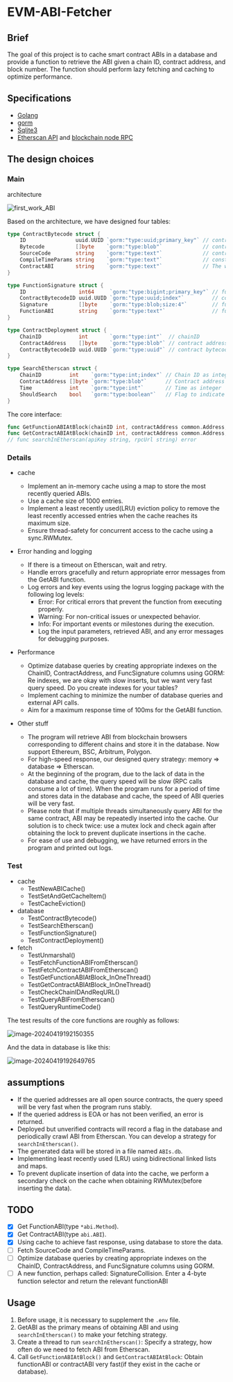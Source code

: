 # EVM-ABI-Fetcher

## Brief

The goal of this project is to cache smart contract ABIs in a database and provide a function to retrieve the ABI given a chain ID, contract address, and block number. The function should perform lazy fetching and caching to optimize performance.

## Specifications

- [Golang](https://go.dev/)
- [gorm](https://gorm.io/index.html)
- [Sqlite3](https://www.sqlite.org/)
- [Etherscan API](https://docs.etherscan.io/getting-started/viewing-api-usage-statistics) and [blockchain node RPC](https://go.dev/)

## The design choices

### Main

architecture

![first_work_ABI](README/first_work_ABI.png)

Based on the architecture, we have designed four tables:

```go
type ContractBytecode struct {
	ID                uuid.UUID `gorm:"type:uuid;primary_key"` // contract bytecode unique identifier
	Bytecode          []byte    `gorm:"type:blob"`             // contract bytecode
	SourceCode        string    `gorm:"type:text"`             // contract solidity source code
	CompileTimeParams string    `gorm:"type:text"`             // constructor parameters
	ContractABI       string    `gorm:"type:text"`             // The whole ABI of the contract
}

type FunctionSignature struct {
	ID                 int64     `gorm:"type:bigint;primary_key"` // function signature unique identifier
	ContractBytecodeID uuid.UUID `gorm:"type:uuid;index"`         // contract bytecode unique identifier 
	Signature          []byte    `gorm:"type:blob;size:4"`        // function signature
	FunctionABI        string    `gorm:"type:text"`               // function ABI(json string)
}

type ContractDeployment struct {
	ChainID            int       `gorm:"type:int"`  // chainID
	ContractAddress    []byte    `gorm:"type:blob"` // contract address
	ContractBytecodeID uuid.UUID `gorm:"type:uuid"` // contract bytecode unique identifier
}

type SearchEtherscan struct {
	ChainID         int    `gorm:"type:int;index"` // Chain ID as integer
	ContractAddress []byte `gorm:"type:blob"`      // Contract address in byte array or hex
	Time            int    `gorm:"type:int"`       // Time as integer 
	ShouldSearch    bool   `gorm:"type:boolean"`   // Flag to indicate if a search should be performed
}
```

The core interface:

```go
func GetFunctionABIAtBlock(chainID int, contractAddress common.Address, sig [4]byte, block *big.Int) (*abi.Method, error)
func GetContractABIAtBlock(chainID int, contractAddress common.Address, block *big.Int) (*abi.ABI, error)
// func searchInEtherscan(apiKey string, rpcUrl string) error
```

### Details

- cache
  - Implement an in-memory cache using a map to store the most recently queried ABIs.
  - Use a cache size of 1000 entries.
  - Implement a least recently used(LRU) eviction policy to remove the least recently accessed entries when the cache reaches its maximum size.
  - Ensure thread-safety for concurrent access to the cache using a sync.RWMutex.

- Error handing and logging
  - If there is a timeout on Etherscan, wait and retry.
  - Handle errors gracefully and return appropriate error messages from the GetABI function.
  - Log errors and key events using the logrus logging package with the following log levels:
    - Error: For critical errors that prevent the function from executing properly.
    - Warning: For non-critical issues or unexpected behavior.
    - Info: For important events or milestones during the execution.
    - Log the input parameters, retrieved ABI, and any error messages for debugging purposes.

- Performance
  - Optimize database queries by creating appropriate indexes on the ChainID, ContractAddress, and FuncSignature columns using GORM: Re indexes, we are okay with slow inserts, but we want very fast query speed. Do you create indexes for your tables?
  - Implement caching to minimize the number of database queries and external API calls.
  - Aim for a maximum response time of 100ms for the GetABI function.

- Other stuff
  - The program will retrieve ABI from blockchain browsers corresponding to different chains and store it in the database. Now support Ethereum, BSC, Arbitrum, Polygon. 
  - For high-speed response, our designed query strategy: memory => database => Etherscan.
  - At the beginning of the program, due to the lack of data in the database and cache, the query speed will be slow (RPC calls consume a lot of time). When the program runs for a period of time and stores data in the database and cache, the speed of ABI queries will be very fast. 
  - Please note that if multiple threads simultaneously query ABI for the same contract, ABI may be repeatedly inserted into the cache. Our solution is to check twice: use a mutex lock and check again after obtaining the lock to prevent duplicate insertions in the cache.
  - For ease of use and debugging, we have returned errors in the program and printed out logs.

### Test

- cache
  - TestNewABICache()
  - TestSetAndGetCacheItem()
  - TestCacheEviction()
- database
  - TestContractBytecode()
  - TestSearchEtherscan()
  - TestFunctionSignature()
  - TestContractDeployment()
- fetch
  - TestUnmarshal()
  - TestFetchFunctionABIFromEtherscan()
  - TestFetchContractABIFromEtherscan()
  - TestGetFunctionABIAtBlock_InOneThread()
  - TestGetContractABIAtBlock_InOneThread()
  - TestCheckChainIDAndReqURL()
  - TestQueryABIFromEtherscan()
  - TestQueryRuntimeCode()

The test results of the core functions are roughly as follows:

![image-20240419192150355](README/image-20240419192150355.png)

And the data in database is like this:

![image-20240419192649765](README/image-20240419192649765.png)

## assumptions

- If the queried addresses are all open source contracts, the query speed will be very fast when the program runs stably.
- If the queried address is EOA or has not been verified, an error is returned.
- Deployed but unverified contracts will record a flag in the database and periodically crawl ABI from Etherscan. You can develop a strategy for `searchInEtherscan()`.
- The generated data will be stored in a file named `ABIs.db`.
- Implementing least recently used (LRU) using bidirectional linked lists and maps.
- To prevent duplicate insertion of data into the cache, we perform a secondary check on the cache when obtaining RWMutex(before inserting the data).

## TODO

- [x] Get FunctionABI(type `*abi.Method`).
- [x] Get ContractABI(type `abi.ABI`).
- [x] Using cache to achieve fast response, using database to store the data.
- [ ] Fetch SourceCode and CompileTimeParams.
- [ ] Optimize database queries by creating appropriate indexes on the ChainID, ContractAddress, and FuncSignature columns using GORM.
- [ ] A new function, perhaps called: SignatureCollision. Enter a 4-byte function selector and return the relevant functionABI

## Usage

1. Before usage, it is necessary to supplement the `.env` file.
2. GetABI as the primary means of obtaining ABI and using `searchInEtherscan()` to make your fetching strategy.
3. Create a thread to run `searchInEtherscan()`: Specify a strategy, how often do we need to fetch ABI from Etherscan.
4. Call `GetFunctionABIAtBlock()` and `GetContractABIAtBlock`: Obtain functionABI or contractABI very fast(if they exist in the cache or database).



























